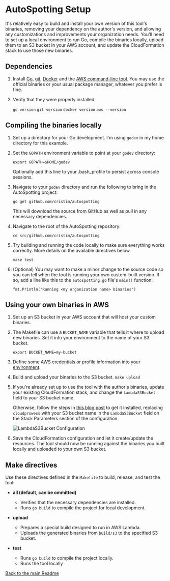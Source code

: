 # AutoSpotting Setup #

It's relatively easy to build and install your own version of this tool's
binaries, removing your dependency on the author's version, and allowing any
customizations and improvements your organization needs. You'll need to set up a
local environment to run Go, compile the binaries locally, upload them to an S3
bucket in your AWS account, and update the CloudFormation stack to use those new
binaries.

## Dependencies ##

1. Install [Go](https://golang.org/dl/), [git](https://git-scm.com/downloads),
   [Docker](https://www.docker.com/) and the [AWS command-line
   tool](https://aws.amazon.com/cli/). You may use the official binaries or your
   usual package manager, whatever you prefer is fine.

1. Verify that they were properly installed.

   `go version`
   `git version`
   `docker version`
   `aws --version`

## Compiling the binaries locally ##

1. Set up a directory for your Go development. I'm using `godev` in my home
   directory for this example.

1. Set the `GOPATH` environment variable to point at your `godev` directory:

   `export GOPATH=$HOME/godev`

   Optionally add this line to your .bash_profile to persist across console
   sessions.

1. Navigate to your `godev` directory and run the following to bring in the
   AutoSpotting project:

   `go get github.com/cristim/autospotting`

   This will download the source from GitHub as well as pull in any necessary
   dependencies.

1. Navigate to the root of the AutoSpotting repository:

   `cd src/github.com/cristim/autospotting`

1. Try building and running the code locally to make sure everything works
   correctly. More details on the available directives below.

   `make test`

1. (Optional) You may want to make a minor change to the source code so you can
   tell when the tool is running your own custom-built version. If so, add a
   line like this to the `autospotting.go` file's `main()` function:

   `fmt.Println("Running <my organization name> binaries")`

## Using your own binaries in AWS ##

1. Set up an S3 bucket in your AWS account that will host your custom binaries.

1. The Makefile can use a `BUCKET_NAME` variable that tells it where to upload
   new binaries. Set it into your environment to the name of your S3 bucket.

   `export BUCKET_NAME=my-bucket`

1. Define some AWS credentials or profile information into your
   [environment](http://docs.aws.amazon.com/cli/latest/userguide/cli-chap-getting-started.html#cli-environment).

1. Build and upload your binaries to the S3 bucket.
   `make upload`

1. If you're already set up to use the tool with the author's binaries, update
   your existing CloudFormation stack, and change the `LambdaS3Bucket` field to
   your S3 bucket name.

   Otherwise, follow the steps in [this blog
   post](http://blog.cloudprowess.com/autoscaling/aws/ec2/spot/2016/04/26/automatic-replacement-of-autoscaling-nodes-with-equivalent-spot-instances-seeing-it-in-action.html)
   to get it installed, replacing `cloudprowess` with your S3 bucket name in the
   `LambdaS3Bucket` field on the Stack Parameters section of the configuration.

   ![LambdaS3Bucket
   Configuration](https://mcristi.files.wordpress.com/2016/04/installationcloudformation2.png)

1. Save the CloudFormation configuration and let it create/update the resources.
   The tool should now be running against the binaries you built locally and
   uploaded to your own S3 bucket.

## Make directives ##

Use these directives defined in the `Makefile` to build, release, and test the
tool:

* **all (default, can be ommitted)**
  * Verifies that the necessary dependencies are installed.
  * Runs `go build` to compile the project for local development.

* **upload**
  * Prepares a special build designed to run in AWS Lambda.
  * Uploads the generated binaries from `build/s3` to the specified S3 bucket.

* **test**
  * Runs `go build` to compile the project locally.
  * Runs the tool locally

[Back to the main Readme](./README.md)
